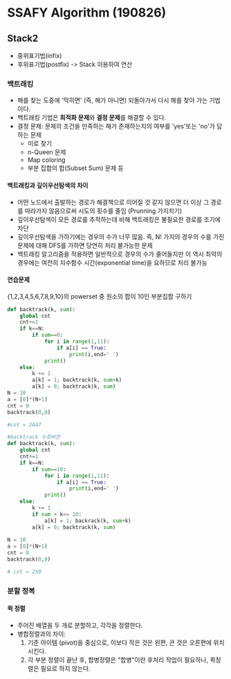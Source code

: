# SSAFY Algorithm (190826)

## Stack2

- 중위표기법(infix)
- 후위표기법(postfix) -> Stack 이용하여 연산



### 백트래킹

- 해를 찾는 도중에 '막히면' (즉, 해가 아니면) 되돌아가서 다시 해를 찾아 가는 기법이다.
- 백트래킹 기법은 **최적화 문제**와 **결정 문제**를 해결할 수 있다.
- 결정 문제: 문제의 조건을 만족하는 해가 존재하는지의 여부를 'yes'또는 'no'가 답하는 문제
  - 미로 찾기
  - n-Queen 문제
  - Map coloring
  - 부분 집합의 합(Subset Sum) 문제 등

#### 백트래킹과 깊이우선탐색의 차이

- 어떤 노드에서 출발하는 경로가 해결책으로 이어질 것 같지 않으면 더 이상 그 경로를 따라가지 않음으로써 시도의 횟수를 줄임 (Prunning 가지치기)
- 깊이우선탐색이 모든 경로를 추적하는데 비해 백트래킹은 불필요한 경로를 조기에 차단
- 깊이우선탐색을 가하기에는 경우의 수가 너무 많음. 즉, N! 가지의 경우의 수를 가진 문제에 대해 DFS를 가하면 당연히 처리 불가능한 문제
- 백트래킹 알고리즘을 적용하면 일반적으로 경우의 수가 줄어들지만 이 역시 최악의 경우에는 여전히 지수함수 시간(exponential time)을 요하므로 처리 불가능



#### 연습문제

{1,2,3,4,5,6,7,8,9,10}의 powerset 중 원소의 합이 10인 부분집합 구하기

```python
def backtrack(k, sum):
    global cnt
    cnt+=1
    if k==N:
        if sum==0:
            for i in range(1,11):
                if a[i] == True:
                    print(i,end=' ')
            print()
    else:
        k += 1
        a[k] = 1; backtrack(k, sum+k)
        a[k] = 0; backtrack(k, sum)
N = 10
a = [0]*(N+1)
cnt = 0
backtrack(0,0)

#cnt = 2047

#backtrack 수정버전
def backtrack(k, sum):
    global cnt
    cnt+=1
    if k==N:
        if sum==10:
            for i in range(1,11):
                if a[i] == True:
                    print(i,end=' ')
            print()
    else:
        k += 1
		if sum + k<= 10:
            a[k] = 1; backrack(k, sum+k)
        a[k] = 0; backtrack(k, sum)
        
N = 10
a = [0]*(N+1)
cnt = 0
backtrack(0,0)

# cnt = 250

```



### 분할 정복

#### 퀵 정렬

- 주어진 배열을 두 개로 분할하고, 각각을 정렬한다.
- 병합정렬과의 차이: 
  1. 기준 아이템 (pivot)을 중심으로, 이보다 작은 것은 왼편, 큰 것은 오른편에 위치시킨다. 
  2. 각 부분 정렬이 끝난 후, 합병정렬은 "합병"이란 후처리 작업이 필요하나, 퀵정렬은 필요로 하지 않는다.

